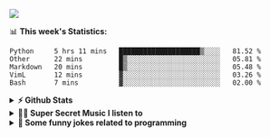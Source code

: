 ![](https://visitor-badge.glitch.me/badge?page_id=gpk2000)

📊 **This week's Statistics:**
<!--START_SECTION:waka-->
```text
Python     5 hrs 11 mins   ████████████████████▒░░░░   81.52 % 
Other      22 mins         █▒░░░░░░░░░░░░░░░░░░░░░░░   05.81 % 
Markdown   20 mins         █▒░░░░░░░░░░░░░░░░░░░░░░░   05.48 % 
VimL       12 mins         ▓░░░░░░░░░░░░░░░░░░░░░░░░   03.26 % 
Bash       7 mins          ▓░░░░░░░░░░░░░░░░░░░░░░░░   02.00 % 
```
<!--END_SECTION:waka-->

<details>	
  <summary><b>⚡ Github Stats</b></summary>

<img height="180em" src="https://github-readme-stats.vercel.app/api?username=gpk2000&show_icons=true&&theme=radical&hide_border=true" />
<img height="180em" src="https://github-readme-stats.vercel.app/api/top-langs/?username=gpk2000&exclude_repo=KNN-Image-Classification&show_icons=true&hide_border=true&layout=compact&langs_count=8&theme=radical"/>
</details>

<details>
  <summary><b>🕵️‍♂️ Super Secret Music I listen to</b></summary>
  <img height="150em" src="https://spotify-github-profile.vercel.app/api/view.svg?uid=slzb129m72yeufhkw43ieulup&cover_image=false&theme=default" />
</details>

<details>
  <summary><b>🙂 Some funny jokes related to programming</b></summary>
  <img src="https://readme-jokes.vercel.app/api" alt="Jokes Card"/>
</details>

